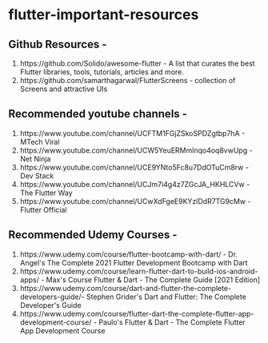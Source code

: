 # flutter-important-resources
## Github Resources -
<ol>
<li>https://github.com/Solido/awesome-flutter - A list that curates the best Flutter libraries, tools, tutorials, articles and more.</li>
<li>https://github.com/samarthagarwal/FlutterScreens - collection of Screens and attractive UIs</li>
</ol>

## Recommended youtube channels -
<ol>
<li>https://www.youtube.com/channel/UCFTM1FGjZSkoSPDZgtbp7hA - MTech Viral  </li>
<li>https://www.youtube.com/channel/UCW5YeuERMmlnqo4oq8vwUpg - Net Ninja</li>
<li>https://www.youtube.com/channel/UCE9YNto5Fc8u7DdOTuCm8rw - Dev Stack</li>
<li>https://www.youtube.com/channel/UCJm7i4g4z7ZGcJA_HKHLCVw - The Flutter Way</li>
<li>https://www.youtube.com/channel/UCwXdFgeE9KYzlDdR7TG9cMw - Flutter Official</li>
</ol>

## Recommended Udemy Courses -
<ol>
<li>https://www.udemy.com/course/flutter-bootcamp-with-dart/ - Dr. Angel's The Complete 2021 Flutter Development Bootcamp with Dart  </li>
<li>https://www.udemy.com/course/learn-flutter-dart-to-build-ios-android-apps/ - Max's Course Flutter & Dart - The Complete Guide [2021 Edition]</li>
<li>https://www.udemy.com/course/dart-and-flutter-the-complete-developers-guide/- Stephen Grider's Dart and Flutter: The Complete Developer's Guide </li>
<li>https://www.udemy.com/course/flutter-dart-the-complete-flutter-app-development-course/ - Paulo's Flutter & Dart - The Complete Flutter App Development Course</li>
</ol>
